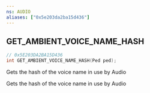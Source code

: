 ```yaml
---
ns: AUDIO
aliases: ["0x5e203da2ba15d436"]
---
```

## GET_AMBIENT_VOICE_NAME_HASH

```c
// 0x5E203DA2BA15D436
int GET_AMBIENT_VOICE_NAME_HASH(Ped ped);
```

Gets the hash of the voice name in use by Audio

Gets the hash of the voice name in use by Audio

